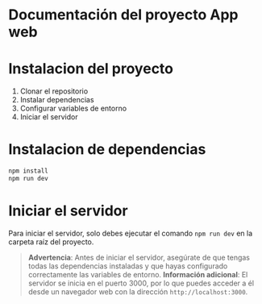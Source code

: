 # Documentación del proyecto App web 


# Instalacion del proyecto

1. Clonar el repositorio
2. Instalar dependencias
3. Configurar variables de entorno
4. Iniciar el servidor

# Instalacion de dependencias

```bash
npm install
npm run dev
```

# Iniciar el servidor

Para iniciar el servidor, solo debes ejecutar el comando `npm run dev` en la carpeta raíz del proyecto.
> **Advertencia**: Antes de iniciar el servidor, asegúrate de que tengas todas las dependencias instaladas y que hayas configurado correctamente las variables de entorno.
> **Información adicional**: El servidor se inicia en el puerto 3000, por lo que puedes acceder a él desde un navegador web con la dirección `http://localhost:3000`.

